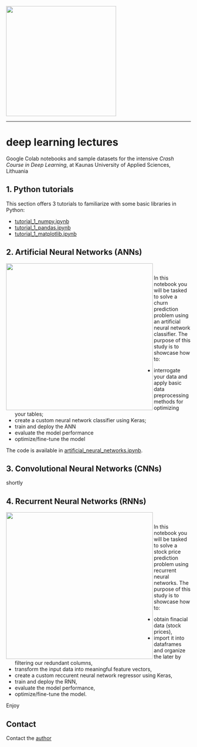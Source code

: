 <img src="https://www.kaunokolegija.lt/kk_wp_content/uploads/sites/5/2020/05/kaunas-university-of-applied-sciences.png" width="300"/>

------

# deep learning lectures

Google Colab notebooks and sample datasets for the intensive *Crash Course in Deep Learning*, at Kaunas University of Applied Sciences, Lithuania

## 1. Python tutorials

This section offers 3 tutorials to familiarize with some basic libraries in Python:
- [tutorial_1_numpy.ipynb](https://raw.githubusercontent.com/georgiosouzounis/deep-learning-lectures/main/tutorial_1_numpy.ipynb)
- [tutorial_1_pandas.ipynb](https://raw.githubusercontent.com/georgiosouzounis/deep-learning-lectures/main/tutorial_2_pandas.ipynb)
- [tutorial_1_matplotlib.ipynb](https://raw.githubusercontent.com/georgiosouzounis/deep-learning-lectures/main/tutorial_3_matplotlib.ipynb)

## 2. Artificial Neural Networks (ANNs)

<img src="https://catalystforbusiness.com/wp-content/uploads/2017/12/customer-care.jpg" align="left" width="400"/><br/>

In this notebook you will be tasked to solve a churn prediction problem using an artificial neural network classifier. The purpose of this study is to showcase how to:
- interrogate your data and apply basic data preprocessing methods for optimizing your tables;
- create a custom neural network classifier using Keras;
- train and deploy the ANN
- evaluate the model performance
- optimize/fine-tune the model

The code is available in [artificial_neural_networks.ipynb](https://raw.githubusercontent.com/georgiosouzounis/deep-learning-lectures/main/artificial_neural_networks.ipynb).


## 3. Convolutional Neural Networks (CNNs)

shortly

## 4. Recurrent Neural Networks (RNNs)

<img src="https://miro.medium.com/max/3504/1*NpT5pyemQQsGEHXbfS51Zw.png" width="400" align="left"/><br/>

In this notebook you will be tasked to solve a stock price prediction problem using recurrent neural networks. The purpose of this study is to showcase how to:
- obtain finacial data (stock prices),
- import it into dataframes and organize the later by filtering our redundant columns,
- transform the input data into meaningful feature vectors,
- create a custom reccurent neural network regressor using Keras,
- train and deploy the RNN,
- evaluate the model performance,
- optimize/fine-tune the model.

Enjoy


## Contact

Contact the [author](mailto:georgios.ouzounis@gmail.com) 



